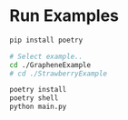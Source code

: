 # Run Examples

```bash
pip install poetry

# Select example..
cd ./GrapheneExample
# cd ./StrawberryExample

poetry install
poetry shell
python main.py
```